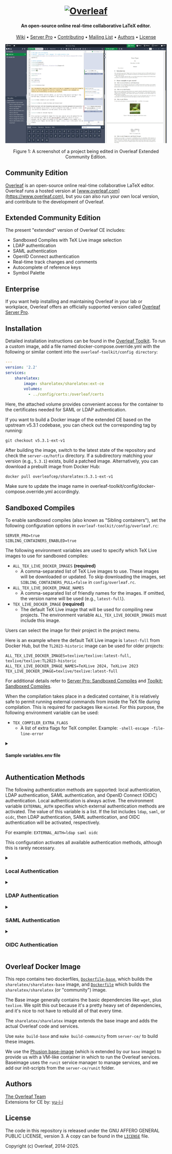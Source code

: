 <h1 align="center">
  <br>
  <a href="https://www.overleaf.com"><img src="doc/logo.png" alt="Overleaf" width="300"></a>
</h1>

<h4 align="center">An open-source online real-time collaborative LaTeX editor.</h4>

<p align="center">
  <a href="https://github.com/overleaf/overleaf/wiki">Wiki</a> •
  <a href="https://www.overleaf.com/for/enterprises">Server Pro</a> •
  <a href="#contributing">Contributing</a> •
  <a href="https://mailchi.mp/overleaf.com/community-edition-and-server-pro">Mailing List</a> •
  <a href="#authors">Authors</a> •
  <a href="#license">License</a>
</p>

<img src="doc/screenshot.png" alt="A screenshot of a project being edited in Overleaf Extended Community Edition">
<p align="center">
  Figure 1: A screenshot of a project being edited in Overleaf Extended Community Edition.
</p>

## Community Edition

[Overleaf](https://www.overleaf.com) is an open-source online real-time collaborative LaTeX editor. Overleaf runs a hosted version at [www.overleaf.com](https://www.overleaf.com), but you can also run your own local version, and contribute to the development of Overleaf.

## Extended Community Edition

The present "extended" version of Overleaf CE includes:

- Sandboxed Compiles with TeX Live image selection
- LDAP authentication
- SAML authentication
- OpenID Connect authentication
- Real-time track changes and comments
- Autocomplete of reference keys
- Symbol Palette

## Enterprise

If you want help installing and maintaining Overleaf in your lab or workplace, Overleaf offers an officially supported version called [Overleaf Server Pro](https://www.overleaf.com/for/enterprises).

## Installation

Detailed installation instructions can be found in the [Overleaf Toolkit](https://github.com/overleaf/toolkit/).
To run a custom image, add a file named docker-compose.override.yml with the following or similar content into the `overleaf-toolkit/config directory`:

```yml
---
version: '2.2'
services:
    sharelatex:
        image: sharelatex/sharelatex:ext-ce
        volumes:
          - ../config/certs:/overleaf/certs
```
Here, the attached volume provides convenient access for the container to the certificates needed for SAML or LDAP authentication.

If you want to build a Docker image of the extended CE based on the upstream v5.3.1 codebase, you can check out the corresponding tag by running:
```
git checkout v5.3.1-ext-v1
```
After building the image, switch to the latest state of the repository and check the `server-ce/hotfix` directory. If a subdirectory matching your version (e.g., `5.3.1`) exists, build a patched image.
Alternatively, you can download a prebuilt image from Docker Hub:
```
docker pull overleafcep/sharelatex:5.3.1-ext-v1
```
Make sure to update the image name in overleaf-toolkit/config/docker-compose.override.yml accordingly.

## Sandboxed Compiles

To enable sandboxed compiles (also known as "Sibling containers"), set the following configuration options in `overleaf-toolkit/config/overleaf.rc`:

```
SERVER_PRO=true
SIBLING_CONTAINERS_ENABLED=true
```

The following environment variables are used to specify which TeX Live images to use for sandboxed compiles:

- `ALL_TEX_LIVE_DOCKER_IMAGES` **(required)**
    * A comma-separated list of TeX Live images to use. These images will be downloaded or updated.
      To skip downloading the images, set `SIBLING_CONTAINERS_PULL=false` in `config/overleaf.rc`.
- `ALL_TEX_LIVE_DOCKER_IMAGE_NAMES`
    * A comma-separated list of friendly names for the images. If omitted, the version name will be used (e.g., `latest-full`).
- `TEX_LIVE_DOCKER_IMAGE` **(required)**
    * The default TeX Live image that will be used for compiling new projects. The environment variable `ALL_TEX_LIVE_DOCKER_IMAGES` must include this image.

Users can select the image for their project in the project menu.

Here is an example where the default TeX Live image is `latest-full` from Docker Hub, but the `TL2023-historic` image can be used for older projects:
```
ALL_TEX_LIVE_DOCKER_IMAGES=texlive/texlive:latest-full, texlive/texlive:TL2023-historic
ALL_TEX_LIVE_DOCKER_IMAGE_NAMES=TeXLive 2024, TeXLive 2023
TEX_LIVE_DOCKER_IMAGE=texlive/texlive:latest-full
```
For additional details refer to
[Server Pro: Sandboxed Compiles](https://github.com/overleaf/overleaf/wiki/Server-Pro:-Sandboxed-Compiles) and
[Toolkit: Sandboxed Compiles](https://github.com/overleaf/toolkit/blob/master/doc/sandboxed-compiles.md).

When the compilation takes place in a dedicated container, it is relatively safe to permit running external commands from inside the TeX
file during compilation. This is required for packages like `minted`. For this purpose, the following environment variable can be used:

- `TEX_COMPILER_EXTRA_FLAGS`
    * A list of extra flags for TeX compiler. Example: `-shell-escape -file-line-error`

<details>
<summary><h4>Sample variables.env file</h4></summary>

```
OVERLEAF_APP_NAME="Our Overleaf Instance"

ENABLED_LINKED_FILE_TYPES=project_file,project_output_file

# Enables Thumbnail generation using ImageMagick
ENABLE_CONVERSIONS=true

# Disables email confirmation requirement
EMAIL_CONFIRMATION_DISABLED=true

## Nginx
# NGINX_WORKER_PROCESSES=4
# NGINX_WORKER_CONNECTIONS=768

## Set for TLS via nginx-proxy
# OVERLEAF_BEHIND_PROXY=true
# OVERLEAF_SECURE_COOKIE=true

OVERLEAF_SITE_URL=http://my-overleaf-instance.com
OVERLEAF_NAV_TITLE=Our Overleaf Instance
# OVERLEAF_HEADER_IMAGE_URL=http://somewhere.com/mylogo.png
OVERLEAF_ADMIN_EMAIL=support@example.com

OVERLEAF_LEFT_FOOTER=[{"text": "Contact your support team", "url": "mailto:support@example.com"}]
OVERLEAF_RIGHT_FOOTER=[{"text":"Hello, I am on the Right", "url":"https://github.com/yu-i-i/overleaf-cep"}]

OVERLEAF_EMAIL_FROM_ADDRESS=team@example.com
OVERLEAF_EMAIL_SMTP_HOST=smtp.example.com
OVERLEAF_EMAIL_SMTP_PORT=587
OVERLEAF_EMAIL_SMTP_SECURE=false
# OVERLEAF_EMAIL_SMTP_USER=
# OVERLEAF_EMAIL_SMTP_PASS=
# OVERLEAF_EMAIL_SMTP_NAME=
OVERLEAF_EMAIL_SMTP_LOGGER=false
OVERLEAF_EMAIL_SMTP_TLS_REJECT_UNAUTH=true
OVERLEAF_EMAIL_SMTP_IGNORE_TLS=false
OVERLEAF_CUSTOM_EMAIL_FOOTER=This system is run by department x

OVERLEAF_PROXY_LEARN=true
NAV_HIDE_POWERED_BY=true

########################
## Sandboxed Compiles ##
########################

ALL_TEX_LIVE_DOCKER_IMAGES=texlive/texlive:latest-full, texlive/texlive:TL2023-historic
ALL_TEX_LIVE_DOCKER_IMAGE_NAMES=TeXLive 2024, TeXLive 2023
TEX_LIVE_DOCKER_IMAGE=texlive/texlive:latest-full
TEX_COMPILER_EXTRA_FLAGS=-shell-escape
```
</details>

## Authentication Methods

The following authentication methods are supported: local authentication, LDAP authentication, SAML authentication,
and OpenID Connect (OIDC) authentication. Local authentication is always active. The environment variable `EXTERNAL_AUTH`
specifies which external authentication methods are activated. The value of this variable is a list. If the list includes `ldap`, `saml`, or `oidc`,
then LDAP authentication, SAML authentication, and OIDC authentication will be activated, respectively. 

For example: `EXTERNAL_AUTH=ldap saml oidc`

This configuration activates all available authentication methods, although this is rarely necessary.

<details>
<summary><h3>Local Authentication</h3></summary>

Password of local users stored in the MongoDB database. An admin user can create a new local user. For details, visit the
[wiki of Overleaf project](https://github.com/overleaf/overleaf/wiki/Creating-and-managing-users).

It is possible to enforce password restrictions on local users:


* `OVERLEAF_PASSWORD_VALIDATION_MIN_LENGTH`: The minimum length required

* `OVERLEAF_PASSWORD_VALIDATION_MAX_LENGTH`: The maximum length allowed

* `OVERLEAF_PASSWORD_VALIDATION_PATTERN`: is used to validate password strength

  - `abc123` – password requires 3 letters and 3 numbers and be at least 6 characters long
  - `aA` – password requires lower and uppercase letters and be at least 2 characters long
  - `ab$3` – it must contain letters, digits and symbols and be at least 4 characters long
  - There are 4 groups of characters: letters, UPPERcase letters, digits, symbols. Anything that is neither a letter nor a digit is considered to be a symbol.

</details>

<details>
<summary><h3>LDAP Authentication</h3></summary>

Internally, Overleaf LDAP uses the [passport-ldapauth](https://github.com/vesse/passport-ldapauth) library. Most of these configuration options are passed through to the `server` config object which is used to configure `passport-ldapauth`. If you are having issues configuring LDAP, it is worth reading the README for `passport-ldapauth` to understand the configuration it expects.

When using Local and LDAP authentication methods, a user enters a `username` and `password` in the login form. If LDAP authentication is enabled, it is attempted first:

1. An LDAP user is searched for in the LDAP directory using the filter defined by `OVERLEAF_LDAP_SEARCH_FILTER` and authenticated.
2. If authentication is successful, the Overleaf users database is checked for a user with the primary email address that matches the email address of the authenticated LDAP user:
   - If a matching user is found, the `hashedPassword` field for this user is deleted (if it exists). This ensures that the user can only log in via LDAP authentication in the future.
   - If no matching user is found, a new Overleaf user is created using the email, first name, and last name retrieved from the LDAP server.
3. If LDAP authentication fails or is unsuccessful, local authentication is attempted.

#### Environment Variables

- `OVERLEAF_LDAP_URL` **(required)**
    * URL of the LDAP server.

      - Example: `ldaps://ldap.example.com:636` (LDAP over SSL)
      - Example: `ldap://ldap.example.com:389` (unencrypted or STARTTLS, if configured).

- `OVERLEAF_LDAP_EMAIL_ATT`
    * The email attribute returned by the LDAP server, default `mail`. Each LDAP user must have at least one email address.
      If multiple addresses are provided, only the first one will be used.

- `OVERLEAF_LDAP_FIRST_NAME_ATT`
    * The property name holding the first name of the user which is used in the application, usually `givenName`.

- `OVERLEAF_LDAP_LAST_NAME_ATT`
    * The property name holding the family name of the user which is used in the application, usually `sn`.

- `OVERLEAF_LDAP_NAME_ATT`
    * The property name holding the full name of the user, usually `cn`. If either of the two previous variables is not defined,
      the first and/or last name of the user is extracted from this variable. Otherwise, it is not used.

- `OVERLEAF_LDAP_PLACEHOLDER`
    * The placeholder for the login form, defaults to `Username`.

- `OVERLEAF_LDAP_UPDATE_USER_DETAILS_ON_LOGIN`
    * If set to `true`, updates the LDAP user `first_name` and `last_name` field on login, and turn off the user details form on the `/user/settings`
      page for LDAP users. Otherwise, details will be fetched only on first login.

- `OVERLEAF_LDAP_BIND_DN`
    * The distinguished name of the LDAP user that should be used for the LDAP connection
      (this user should be able to search/list accounts on the LDAP server),
      e.g., `cn=ldap_reader,dc=example,dc=com`. If not defined, anonymous binding is used.

- `OVERLEAF_LDAP_BIND_CREDENTIALS`
    * Password for `OVERLEAF_LDAP_BIND_DN`.

- `OVERLEAF_LDAP_BIND_PROPERTY`
    * Property of the user to bind against the client, defaults to `dn`.

- `OVERLEAF_LDAP_SEARCH_BASE` **(required)**
    * The base DN from which to search for users. E.g., `ou=people,dc=example,dc=com`.

- `OVERLEAF_LDAP_SEARCH_FILTER`
    * LDAP search filter with which to find a user. Use the literal '{{username}}' to have the given username be interpolated in for the LDAP search.

      - Example: `(|(uid={{username}})(mail={{username}}))` (user can login with email or with login name).
      - Example: `(sAMAccountName={{username}})` (Active Directory).

- `OVERLEAF_LDAP_SEARCH_SCOPE`
    * The scope of the search can be `base`, `one`, or `sub` (default).

- `OVERLEAF_LDAP_SEARCH_ATTRIBUTES`
    * JSON array of attributes to fetch from the LDAP server, e.g., `["uid", "mail", "givenName", "sn"]`.
      By default, all attributes are fetched.

- `OVERLEAF_LDAP_STARTTLS`
    * If `true`, LDAP over TLS is used.

- `OVERLEAF_LDAP_TLS_OPTS_CA_PATH`
    * Path to the file containing the CA certificate used to verify the LDAP server's SSL/TLS certificate. If there are multiple certificates, then
      it can be a JSON array of paths to the certificates. The files must be accessible to the docker container.

      - Example (one certificate): `/overleaf/certs/ldap_ca_cert.pem`
      - Example (multiple certificates): `["/overleaf/certs/ldap_ca_cert1.pem", "/overleaf/certs/ldap_ca_cert2.pem"]`

- `OVERLEAF_LDAP_TLS_OPTS_REJECT_UNAUTH`
    * If `true`, the server certificate is verified against the list of supplied CAs.

- `OVERLEAF_LDAP_CACHE`
    * If `true`, then up to 100 credentials at a time will be cached for 5 minutes.

- `OVERLEAF_LDAP_TIMEOUT`
    * How long the client should let operations live for before timing out, ms (Default: Infinity).

- `OVERLEAF_LDAP_CONNECT_TIMEOUT`
    * How long the client should wait before timing out on TCP connections, ms (Default: OS default).

- `OVERLEAF_LDAP_IS_ADMIN_ATT` and `OVERLEAF_LDAP_IS_ADMIN_ATT_VALUE`
    * When both environment variables are set, the login process updates `user.isAdmin = true` if the LDAP profile contains the attribute specified by
     `OVERLEAF_LDAP_IS_ADMIN_ATT` and its value either matches `OVERLEAF_LDAP_IS_ADMIN_ATT_VALUE` or is an array containing `OVERLEAF_LDAP_IS_ADMIN_ATT_VALUE`,
      otherwise `user.isAdmin` is set to `false`. If either of these variables is not set, then the admin status is only set to `true` during admin user
      creation in Launchpad.

The following five variables are used to configure how user contacts are retrieved from the LDAP server.

- `OVERLEAF_LDAP_CONTACTS_FILTER`
    * The filter used to search for users in the LDAP server to be loaded into contacts. The placeholder '{{userProperty}}' within the filter is replaced with the value of
    the property specified by `OVERLEAF_LDAP_CONTACTS_PROPERTY` from the LDAP user initiating the search. If not defined, no users are retrieved from the LDAP server into contacts.

- `OVERLEAF_LDAP_CONTACTS_SEARCH_BASE`
    * Specifies the base DN from which to start searching for the contacts. Defaults to `OVERLEAF_LDAP_SEARCH_BASE`.

- `OVERLEAF_LDAP_CONTACTS_SEARCH_SCOPE`
    * The scope of the search can be `base`, `one`, or `sub` (default).

- `OVERLEAF_LDAP_CONTACTS_PROPERTY`
    * Specifies the property of the user object that will replace the '{{userProperty}}' placeholder in the `OVERLEAF_LDAP_CONTACTS_FILTER`.

- `OVERLEAF_LDAP_CONTACTS_NON_LDAP_VALUE`
    * Specifies the value of the `OVERLEAF_LDAP_CONTACTS_PROPERTY` if the search is initiated by a non-LDAP user. If this variable is not defined, the resulting filter
      will match nothing. The value `*` can be used as a wildcard.

<details>
<summary><h5>Example</h5></summary>

    OVERLEAF_LDAP_CONTACTS_FILTER=(gidNumber={{userProperty}})
    OVERLEAF_LDAP_CONTACTS_PROPERTY=gidNumber
    OVERLEAF_LDAP_CONTACTS_NON_LDAP_VALUE=1000

The above example results in loading into the contacts of the current LDAP user all LDAP users who have the same UNIX `gid`. Non-LDAP users will have all LDAP users with UNIX `gid=1000` in their contacts.

</details>


<details>
<summary><h4>Sample variables.env file</h4></summary>

```
OVERLEAF_APP_NAME="Our Overleaf Instance"

ENABLED_LINKED_FILE_TYPES=project_file,project_output_file

# Enables Thumbnail generation using ImageMagick
ENABLE_CONVERSIONS=true

# Disables email confirmation requirement
EMAIL_CONFIRMATION_DISABLED=true

## Nginx
# NGINX_WORKER_PROCESSES=4
# NGINX_WORKER_CONNECTIONS=768

## Set for TLS via nginx-proxy
# OVERLEAF_BEHIND_PROXY=true
# OVERLEAF_SECURE_COOKIE=true

OVERLEAF_SITE_URL=http://my-overleaf-instance.com
OVERLEAF_NAV_TITLE=Our Overleaf Instance
# OVERLEAF_HEADER_IMAGE_URL=http://somewhere.com/mylogo.png
OVERLEAF_ADMIN_EMAIL=support@example.com

OVERLEAF_LEFT_FOOTER=[{"text": "Contact your support team", "url": "mailto:support@example.com"}]
OVERLEAF_RIGHT_FOOTER=[{"text":"Hello, I am on the Right", "url":"https://github.com/yu-i-i/overleaf-cep"}]

OVERLEAF_EMAIL_FROM_ADDRESS=team@example.com
OVERLEAF_EMAIL_SMTP_HOST=smtp.example.com
OVERLEAF_EMAIL_SMTP_PORT=587
OVERLEAF_EMAIL_SMTP_SECURE=false
# OVERLEAF_EMAIL_SMTP_USER=
# OVERLEAF_EMAIL_SMTP_PASS=
# OVERLEAF_EMAIL_SMTP_NAME=
OVERLEAF_EMAIL_SMTP_LOGGER=false
OVERLEAF_EMAIL_SMTP_TLS_REJECT_UNAUTH=true
OVERLEAF_EMAIL_SMTP_IGNORE_TLS=false
OVERLEAF_CUSTOM_EMAIL_FOOTER=This system is run by department x

OVERLEAF_PROXY_LEARN=true
NAV_HIDE_POWERED_BY=true

#################
## LDAP for CE ##
#################

EXTERNAL_AUTH=ldap
OVERLEAF_LDAP_URL=ldap://ldap.example.com:389
OVERLEAF_LDAP_STARTTLS=true
OVERLEAF_LDAP_TLS_OPTS_CA_PATH=/overleaf/certs/ldap_ca_cert.pem
OVERLEAF_LDAP_SEARCH_BASE=ou=people,dc=example,dc=com
OVERLEAF_LDAP_SEARCH_FILTER=(|(uid={{username}})(mail={{username}}))
OVERLEAF_LDAP_BIND_DN=cn=ldap_reader,dc=example,dc=com
OVERLEAF_LDAP_BIND_CREDENTIALS=GoodNewsEveryone
OVERLEAF_LDAP_EMAIL_ATT=mail
OVERLEAF_LDAP_FIRST_NAME_ATT=givenName
OVERLEAF_LDAP_LAST_NAME_ATT=sn
# OVERLEAF_LDAP_NAME_ATT=cn
OVERLEAF_LDAP_SEARCH_ATTRIBUTES=["uid", "sn", "givenName", "mail"]

OVERLEAF_LDAP_UPDATE_USER_DETAILS_ON_LOGIN=true

OVERLEAF_LDAP_PLACEHOLDER='Username or email address'

OVERLEAF_LDAP_IS_ADMIN_ATT=mail
OVERLEAF_LDAP_IS_ADMIN_ATT_VALUE=admin@example.com

OVERLEAF_LDAP_CONTACTS_FILTER=(gidNumber={{userProperty}})
OVERLEAF_LDAP_CONTACTS_PROPERTY=gidNumber
OVERLEAF_LDAP_CONTACTS_NON_LDAP_VALUE='*'
```
</details>

<details>
<summary><i>Deprecated variables</i></summary>

**These variables will be removed soon**, use `OVERLEAF_LDAP_IS_ADMIN_ATT` and `OVERLEAF_LDAP_IS_ADMIN_ATT_VALUE` instead.

The following variables are used to determine if the user has admin rights.
Please note: the user gains admin status if the search result is not empty, not when the user is explicitly included in the search results.

- `OVERLEAF_LDAP_ADMIN_SEARCH_BASE`
    * Specifies the base DN from which to start searching for the admin group. If this variable is defined,
    `OVERLEAF_LDAP_ADMIN_SEARCH_FILTER` must also be defined for the search to function properly.

- `OVERLEAF_LDAP_ADMIN_SEARCH_FILTER`
    * Defines the LDAP search filter used to identify the admin group. The placeholder `{{dn}}` within the filter
      is replaced with the value of the property specified by `OVERLEAF_LDAP_ADMIN_DN_PROPERTY`. The placeholder `{{username}}` is also supported.

- `OVERLEAF_LDAP_ADMIN_DN_PROPERTY`
    * Specifies the property of the user object that will replace the '{{dn}}' placeholder
      in the `OVERLEAF_LDAP_ADMIN_SEARCH_FILTER`, defaults to `dn`.

- `OVERLEAF_LDAP_ADMIN_SEARCH_SCOPE`
    * The scope of the LDAP search can be `base`, `one`, or `sub` (default)

<details>
<summary><h5>Example</h5></summary>

In the following example admins are members of a group `admins`, the objectClass of the entry `admins` is `groupOfNames`:

    OVERLEAF_LDAP_ADMIN_SEARCH_BASE='cn=admins,ou=group,dc=example,dc=com'
    OVERLEAF_LDAP_ADMIN_SEARCH_FILTER='(member={{dn}})'

In the following example admins are members of a group 'admins', the objectClass of the entry `admins` is `posixGroup`:

    OVERLEAF_LDAP_ADMIN_SEARCH_BASE='cn=admins,ou=group,dc=example,dc=com'
    OVERLEAF_LDAP_ADMIN_SEARCH_FILTER='(memberUid={{username}})'

In the following example admins are users with UNIX gid=1234:

    OVERLEAF_LDAP_ADMIN_SEARCH_BASE='ou=people,dc=example,dc=com'
    OVERLEAF_LDAP_ADMIN_SEARCH_FILTER='(&(gidNumber=1234)(uid={{username}}))'

In the following example admin is the user with `uid=someuser`:

    OVERLEAF_LDAP_ADMIN_SEARCH_BASE='ou=people,dc=example,dc=com'
    OVERLEAF_LDAP_ADMIN_SEARCH_FILTER='(&(uid=someuser)(uid={{username}}))'

The filter

    OVERLEAF_LDAP_ADMIN_SEARCH_FILTER='(uid=someuser)'

where `someuser` is the uid of an existing user, will always produce a non-empty search result.
As a result, **every user will be granted admin rights**, not just `someuser`, as one might expect.

</details>
</details>
</details>

<details>
<summary><h3>SAML Authentication</h3></summary>

Internally, Overleaf SAML module uses the [passport-saml](https://github.com/node-saml/passport-saml) library, most of the following
configuration options are passed through to `passport-saml`. If you are having issues configuring SAML, it is worth reading the README
for `passport-saml` to get a feel for the configuration it expects.

When using the SAML authentication method, a user is redirected to the Identity Provider (IdP) authentication site.
If the IdP successfully authenticates the user, the Overleaf users database is checked for a record containing a `samlIdentifiers` field structured as follows:

```
samlIdentifiers: [
  {
    externalUserId: "...",
    providerId: "1",
    userIdAttribute: "..."
  }
]
```
The `externalUserId` must match the value of the property specified by `userIdAttribute` in the user profile returned by the IdP server.

If no matching record is found, the database is searched for a user with the primary email address matching the email in the IdP user profile:

- If such a user is found, the `hashedPassword` field is deleted to disable local authentication, and the `samlIdentifiers` field is added.
- If no matching user is found, a new user is created with the email address and `samlIdentifiers` from the IdP profile.

**Note:** Currently, only one SAML IdP is supported. The `providerId` field in `samlIdentifiers` is fixed to `'1'`.

#### Environment Variables

- `OVERLEAF_SAML_IDENTITY_SERVICE_NAME`
    * Display name for the identity service, used on the login page (default: `Log in with SAML IdP`).

- `OVERLEAF_SAML_USER_ID_FIELD`
    * The value of this attribute will be used by Overleaf as the external user ID, defaults to `nameID`.

- `OVERLEAF_SAML_EMAIL_FIELD`
    * Name of the Email field in user profile, defaults to `nameID`.

- `OVERLEAF_SAML_FIRST_NAME_FIELD`
    * Name of the firstName field in user profile, defaults to `givenName`.

- `OVERLEAF_SAML_LAST_NAME_FIELD`
    * Name of the lastName field in user profile, defaults to `lastName`

- `OVERLEAF_SAML_UPDATE_USER_DETAILS_ON_LOGIN`
    * If set to `true`, updates the user `first_name` and `last_name` field on login,
      and turn off the user details form on `/user/settings` page.

- `OVERLEAF_SAML_ENTRYPOINT` **(required)**
    * Entrypoint URL for the SAML identity service.

      - Example: `https://idp.example.com/simplesaml/saml2/idp/SSOService.php`
      - Azure Example: `https://login.microsoftonline.com/8b26b46a-6dd3-45c7-a104-f883f4db1f6b/saml2`

- `OVERLEAF_SAML_ISSUER` **(required)**
    * The Issuer name.

- `OVERLEAF_SAML_AUDIENCE`
    * Expected saml response Audience, defaults to value of `OVERLEAF_SAML_ISSUER`.

- `OVERLEAF_SAML_IDP_CERT` **(required)**
    * Path to a file containing the Identity Provider's public certificate, used to validate the signatures of incoming SAML responses. If the Identity Provider has multiple valid signing certificates, then
      it can be a JSON array of paths to the certificates.

        - Example (one certificate): `/overleaf/certs/idp_cert.pem`
        - Example (multiple certificates): `["/overleaf/certs/idp_cert.pem", "/overleaf/certs/idp_cert_old.pem"]`

- `OVERLEAF_SAML_PUBLIC_CERT`
    * Path to a file containing public signing certificate used to embed in auth requests in order for the IdP to validate the signatures of the incoming SAML Request. It's required when setting up the [metadata endpoint](#metadata-for-the-identity-provider)
      when the strategy is configured with a `OVERLEAF_SAML_PRIVATE_KEY`. A JSON array of paths to certificates can be provided to support certificate rotation. When supplying an array of certificates, the first entry in the array should match the
      current `OVERLEAF_SAML_PRIVATE_KEY`. Additional entries in the array can be used to publish upcoming certificates to IdPs before changing the `OVERLEAF_SAML_PRIVATE_KEY`.

- `OVERLEAF_SAML_PRIVATE_KEY`
    * Path to a file containing a PEM-formatted private key matching the `OVERLEAF_SAML_PUBLIC_CERT` used to sign auth requests sent by passport-saml.

- `OVERLEAF_SAML_DECRYPTION_CERT`
    *  Path to a file containing public certificate, used for the [metadata endpoint](#metadata-for-the-identity-provider).

- `OVERLEAF_SAML_DECRYPTION_PVK`
    * Path to a file containing private key  matching the `OVERLEAF_SAML_DECRYPTION_CERT` that will be used to attempt to decrypt any encrypted assertions that are received.

- `OVERLEAF_SAML_SIGNATURE_ALGORITHM`
    * Optionally set the signature algorithm for signing requests,
          valid values are 'sha1' (default), 'sha256' (prefered), 'sha512' (most secure, check if your IdP supports it).

- `OVERLEAF_SAML_ADDITIONAL_PARAMS`
    * JSON dictionary of additional query params to add to all requests.

- `OVERLEAF_SAML_ADDITIONAL_AUTHORIZE_PARAMS`
    * JSON dictionary of additional query params to add to 'authorize' requests.

        - Example: `{"some_key": "some_value"}`

- `OVERLEAF_SAML_IDENTIFIER_FORMAT`
    * Name identifier format to request from the identity provider (default: `urn:oasis:names:tc:SAML:1.1:nameid-format:emailAddress`).
      If using `urn:oasis:names:tc:SAML:2.0:nameid-format:persistent`, ensure the `OVERLEAF_SAML_EMAIL_FIELD` envirionment variable is defined.
      If `urn:oasis:names:tc:SAML:2.0:nameid-format:transient` is required, you must also define the `OVERLEAF_SAML_ID_FIELD` environment variable,
      which can, for example, be set to the user's email address.

- `OVERLEAF_SAML_ACCEPTED_CLOCK_SKEW_MS`
    * Time in milliseconds of skew that is acceptable between client and server when checking OnBefore and NotOnOrAfter assertion
          condition validity timestamps. Setting to -1 will disable checking these conditions entirely. Default is 0.

- `OVERLEAF_SAML_ATTRIBUTE_CONSUMING_SERVICE_INDEX`
    * `AttributeConsumingServiceIndex` attribute to add to AuthnRequest to instruct the IdP which attribute set to attach
          to the response ([link](http://blog.aniljohn.com/2014/01/data-minimization-front-channel-saml-attribute-requests.html)).

- `OVERLEAF_SAML_AUTHN_CONTEXT`
    * JSON array of name identifier format values to request auth context. Default: `["urn:oasis:names:tc:SAML:2.0:ac:classes:PasswordProtectedTransport"]`.

- `OVERLEAF_SAML_FORCE_AUTHN`
    * If `true`, the initial SAML request from the service provider specifies that the IdP should force re-authentication of the user,
          even if they possess a valid session.

- `OVERLEAF_SAML_DISABLE_REQUESTED_AUTHN_CONTEXT`
    * If `true`, do not request a specific auth context. For example, you can this this to `true` to allow additional contexts such as password-less logins (`urn:oasis:names:tc:SAML:2.0:ac:classes:X509`). Support for additional contexts is dependant on your IdP.

- `OVERLEAF_SAML_AUTHN_REQUEST_BINDING`
    * If set to `HTTP-POST`, will request authentication from IdP via HTTP POST binding, otherwise defaults to HTTP-Redirect.

- `OVERLEAF_SAML_VALIDATE_IN_RESPONSE_TO`
    * If `always`, then InResponseTo will be validated from incoming SAML responses.
    * If `never`, then InResponseTo  won't be validated (default).
    * If `ifPresent`, then InResponseTo will only be validated if present in the incoming SAML response.

- `OVERLEAF_SAML_REQUEST_ID_EXPIRATION_PERIOD_MS`
    * Defines the expiration time when a Request ID generated for a SAML request will not be valid if seen
          in a SAML response in the `InResponseTo` field. Default: 28800000 (8 hours).

- `OVERLEAF_SAML_LOGOUT_URL`
    * base address to call with logout requests (default: `entryPoint`).

      - Example: `https://idp.example.com/simplesaml/saml2/idp/SingleLogoutService.php`

- `OVERLEAF_SAML_ADDITIONAL_LOGOUT_PARAMS`
    * JSON dictionary of additional query params to add to 'logout' requests.

- `OVERLEAF_SAML_IS_ADMIN_FIELD` and `OVERLEAF_SAML_IS_ADMIN_FIELD_VALUE`
    * When both environment variables are set, the login process updates `user.isAdmin = true` if the profile returned by the SAML IdP contains the attribute specified by
     `OVERLEAF_SAML_IS_ADMIN_FIELD` and its value either matches `OVERLEAF_SAML_IS_ADMIN_FIELD_VALUE` or is an array containing `OVERLEAF_SAML_IS_ADMIN_FIELD_VALUE`,
      otherwise `user.isAdmin` is set to `false`. If either of these variables is not set, then the admin status is only set to `true` during admin user
      creation in Launchpad.

#### Metadata for the Identity Provider

The current version of Overleaf CE includes and endpoint to retrieve Service Provider Metadata: `http://my-overleaf-instance.com/saml/meta`

The Identity Provider will need to be configured to recognize the Overleaf server as a "Service Provider". Consult the documentation for your SAML server for instructions on how to do this.

Below is an example of appropriate Service Provider metadata:

<details>
<summary><h5>ol-meta.xml</h5></summary>

```
<?xml version="1.0"?>
<EntityDescriptor xmlns="urn:oasis:names:tc:SAML:2.0:metadata"
                  xmlns:ds="http://www.w3.org/2000/09/xmldsig#"
                  entityID="MyOverleaf"
                  ID="_b508c83b7dda452f5b269383fb391107116f8f57">
  <SPSSODescriptor protocolSupportEnumeration="urn:oasis:names:tc:SAML:2.0:protocol" AuthnRequestsSigned="true" WantAssertionsSigned="true">
    <KeyDescriptor use="signing">
      <ds:KeyInfo>
        <ds:X509Data>
          <ds:X509Certificate>MII...
[skipped]
</ds:X509Certificate>
        </ds:X509Data>
      </ds:KeyInfo>
    </KeyDescriptor>
    <KeyDescriptor use="encryption">
      <ds:KeyInfo>
        <ds:X509Data>
          <ds:X509Certificate>MII...
[skipped]
</ds:X509Certificate>
        </ds:X509Data>
      </ds:KeyInfo>
      <EncryptionMethod Algorithm="http://www.w3.org/2009/xmlenc11#aes256-gcm"/>
      <EncryptionMethod Algorithm="http://www.w3.org/2009/xmlenc11#aes128-gcm"/>
      <EncryptionMethod Algorithm="http://www.w3.org/2001/04/xmlenc#aes256-cbc"/>
      <EncryptionMethod Algorithm="http://www.w3.org/2001/04/xmlenc#aes128-cbc"/>
    </KeyDescriptor>
    <SingleLogoutService Binding="urn:oasis:names:tc:SAML:2.0:bindings:HTTP-POST"
                         Location="https://my-overleaf-instance.com/saml/logout/callback"/>
    <NameIDFormat>urn:oasis:names:tc:SAML:1.1:nameid-format:emailAddress</NameIDFormat>
    <AssertionConsumerService index="1"
                              isDefault="true"
                              Binding="urn:oasis:names:tc:SAML:2.0:bindings:HTTP-POST"
                              Location="https://my-overleaf-instance.com/saml/login/callback"/>
  </SPSSODescriptor>
</EntityDescriptor>

```
</details>

Note the certificates, `AssertionConsumerService.Location`, `SingleLogoutService.Location` and `EntityDescriptor.entityID`
and set as appropriate in your IdP configuration, or send the metadata file to the IdP admin.

<details>
<summary><h4>Sample variables.env file</h4></summary>

```
OVERLEAF_APP_NAME="Our Overleaf Instance"

ENABLED_LINKED_FILE_TYPES=project_file,project_output_file

# Enables Thumbnail generation using ImageMagick
ENABLE_CONVERSIONS=true

# Disables email confirmation requirement
EMAIL_CONFIRMATION_DISABLED=true

## Nginx
# NGINX_WORKER_PROCESSES=4
# NGINX_WORKER_CONNECTIONS=768

## Set for TLS via nginx-proxy
# OVERLEAF_BEHIND_PROXY=true
# OVERLEAF_SECURE_COOKIE=true

OVERLEAF_SITE_URL=http://my-overleaf-instance.com
OVERLEAF_NAV_TITLE=Our Overleaf Instance
# OVERLEAF_HEADER_IMAGE_URL=http://somewhere.com/mylogo.png
OVERLEAF_ADMIN_EMAIL=support@example.com

OVERLEAF_LEFT_FOOTER=[{"text": "Contact your support team", "url": "mailto:support@example.com"}]
OVERLEAF_RIGHT_FOOTER=[{"text":"Hello, I am on the Right", "url":"https://github.com/yu-i-i/overleaf-cep"}]

OVERLEAF_EMAIL_FROM_ADDRESS=team@example.com
OVERLEAF_EMAIL_SMTP_HOST=smtp.example.com
OVERLEAF_EMAIL_SMTP_PORT=587
OVERLEAF_EMAIL_SMTP_SECURE=false
# OVERLEAF_EMAIL_SMTP_USER=
# OVERLEAF_EMAIL_SMTP_PASS=
# OVERLEAF_EMAIL_SMTP_NAME=
OVERLEAF_EMAIL_SMTP_LOGGER=false
OVERLEAF_EMAIL_SMTP_TLS_REJECT_UNAUTH=true
OVERLEAF_EMAIL_SMTP_IGNORE_TLS=false
OVERLEAF_CUSTOM_EMAIL_FOOTER=This system is run by department x

OVERLEAF_PROXY_LEARN=true
NAV_HIDE_POWERED_BY=true

#################
## SAML for CE ##
#################

EXTERNAL_AUTH=saml
OVERLEAF_SAML_IDENTITY_SERVICE_NAME='Log in with My IdP'
OVERLEAF_SAML_EMAIL_FIELD=mail
OVERLEAF_SAML_FIRST_NAME_FIELD=givenName
OVERLEAF_SAML_LAST_NAME_FIELD=sn
OVERLEAF_SAML_ENTRYPOINT=https://idp.example.com/simplesamlphp/saml2/idp/SSOService.php
OVERLEAF_SAML_CALLBACK_URL=https://my-overleaf-instance.com/saml/login/callback
OVERLEAF_SAML_LOGOUT_URL=https://idp.example.com/simplesamlphp/saml2/idp/SingleLogoutService.php
OVERLEAF_SAML_LOGOUT_CALLBACK_URL=https://my-overleaf-instance.com/saml/logout/callback
OVERLEAF_SAML_ISSUER=MyOverleaf
OVERLEAF_SAML_IDP_CERT=/overleaf/certs/idp_cert.pem
OVERLEAF_SAML_PUBLIC_CERT=/overleaf/certs/myol_cert.pem
OVERLEAF_SAML_PRIVATE_KEY=/overleaf/certs/myol_key.pem
OVERLEAF_SAML_DECRYPTION_CERT=/overleaf/certs/myol_decr_cert.pem
OVERLEAF_SAML_DECRYPTION_PVK=/overleaf/certs/myol_decr_key.pem
OVERLEAF_SAML_IS_ADMIN_FIELD=mail
OVERLEAF_SAML_IS_ADMIN_FIELD_VALUE=overleaf.admin@example.com
```
</details>
</details>

<details>
<summary><h3>OIDC Authentication</h3></summary>

Internally, Overleaf OIDC module uses the [passport-openidconnect](https://github.com/jaredhanson/passport-openidconnect) library.
If you are having issues configuring OpenID Connect, it is worth reading the README for `passport-openidconnect` to get a feel for the configuration it expects.


When using the OIDC authentication method, a user is redirected to the Identity Provider (IdP) authentication site.
If the IdP successfully authenticates the user, the Overleaf users database is checked for a record containing a `thirdPartyIdentifiers` field structured as follows:

```
thirdPartyIdentifiers: [
  {
    externalUserId: "...",
    externalData: null,
    providerId: "..."
  }
]
```

The `externalUserId` must match the user ID in the profile returned by the IdP server (see the `OVERLEAF_OIDC_USER_ID_FIELD` environment variable), and `providerId`
must match the ID of the OIDC provider (see the `OVERLEAF_OIDC_PROVIDER_ID`).

If no matching record is found, the database is searched for a user with the primary email address matching the email in the IdP user profile:
- If such a user is found, the `thirdPartyIdentifiers` field is updated.
- If no matching user is found, a new user is created with the email address and `thirdPartyIdentifiers` from the IdP profile.

In both cases, the user is said to be 'linked' to the external OIDC user. The user can be unlinked from the OIDC provider on the `/user/settings` page.


#### Environment Variables

The values of the following five required variables can be found using `.well-known/openid-configuration` endpoint of your OpenID Provider (OP).

- `OVERLEAF_OIDC_ISSUER` **(required)**

- `OVERLEAF_OIDC_AUTHORIZATION_URL` **(required)**

- `OVERLEAF_OIDC_TOKEN_URL` **(required)**

- `OVERLEAF_OIDC_USER_INFO_URL` **(required)**

- `OVERLEAF_OIDC_LOGOUT_URL` **(required)**

The values of the following two required variables will be provided by the admin of your OP

- `OVERLEAF_OIDC_CLIENT_ID` **(required)**

- `OVERLEAF_OIDC_CLIENT_SECRET` **(required)**

- `OVERLEAF_OIDC_SCOPE`
    * Default: `openid profile email`

- `OVERLEAF_OIDC_PROVIDER_ID`
    * Arbitrary ID of the OP, defaults to `oidc`.

- `OVERLEAF_OIDC_PROVIDER_NAME`
    * The name of the OP, used in the `Linked Accounts` section of the `/user/settings` page, defaults to `OIDC Provider`.

- `OVERLEAF_OIDC_IDENTITY_SERVICE_NAME`
    * Display name for the identity service, used on the login page (default: `Log in with $OVERLEAF_OIDC_PROVIDER_NAME`).

- `OVERLEAF_OIDC_PROVIDER_DESCRIPTION`
    * Description of OP, used in the `Linked Accounts` section (default: `Log in with $OVERLEAF_OIDC_PROVIDER_NAME`).

- `OVERLEAF_OIDC_PROVIDER_INFO_LINK`
    * `Learn more` URL in the OP description, default: no `Learn more` link in the description.

- `OVERLEAF_OIDC_PROVIDER_HIDE_NOT_LINKED`
    * Do not show OP on the `/user/settings` page, if the user's account is not linked with the OP, default `false`.

- `OVERLEAF_OIDC_USER_ID_FIELD`
    * The value of this attribute will be used by Overleaf as the external user ID, defaults to `id`.

- `OVERLEAF_OIDC_UPDATE_USER_DETAILS_ON_LOGIN`
    * If set to `true`, updates the user `first_name` and `last_name` field on login,
      and disables the user details form on `/user/settings` page.

- `OVERLEAF_OIDC_IS_ADMIN_FIELD` and `OVERLEAF_OIDC_IS_ADMIN_FIELD_VALUE`
    * When both environment variables are set, the login process updates `user.isAdmin = true` if the profile returned by the OP contains the attribute specified by
      `OVERLEAF_OIDC_IS_ADMIN_FIELD` and its value matches `OVERLEAF_OIDC_IS_ADMIN_FIELD_VALUE`, otherwise `user.isAdmin` is set to `false`.
      If `OVERLEAF_OIDC_IS_ADMIN_FIELD` is `email` then the value of the attribute `emails[0].value` is used for match checking.

<details>
<summary><h4>Sample variables.env file</h4></summary>

```
OVERLEAF_APP_NAME="Our Overleaf Instance"

ENABLED_LINKED_FILE_TYPES=project_file,project_output_file

# Enables Thumbnail generation using ImageMagick
ENABLE_CONVERSIONS=true

# Disables email confirmation requirement
EMAIL_CONFIRMATION_DISABLED=true

## Nginx
# NGINX_WORKER_PROCESSES=4
# NGINX_WORKER_CONNECTIONS=768

## Set for TLS via nginx-proxy
# OVERLEAF_BEHIND_PROXY=true
# OVERLEAF_SECURE_COOKIE=true

OVERLEAF_SITE_URL=http://my-overleaf-instance.com
OVERLEAF_NAV_TITLE=Our Overleaf Instance
# OVERLEAF_HEADER_IMAGE_URL=http://somewhere.com/mylogo.png
OVERLEAF_ADMIN_EMAIL=support@example.com

OVERLEAF_LEFT_FOOTER=[{"text": "Contact your support team", "url": "mailto:support@example.com"}]
OVERLEAF_RIGHT_FOOTER=[{"text":"Hello, I am on the Right", "url":"https://github.com/yu-i-i/overleaf-cep"}]

OVERLEAF_EMAIL_FROM_ADDRESS=team@example.com
OVERLEAF_EMAIL_SMTP_HOST=smtp.example.com
OVERLEAF_EMAIL_SMTP_PORT=587
OVERLEAF_EMAIL_SMTP_SECURE=false
# OVERLEAF_EMAIL_SMTP_USER=
# OVERLEAF_EMAIL_SMTP_PASS=
# OVERLEAF_EMAIL_SMTP_NAME=
OVERLEAF_EMAIL_SMTP_LOGGER=false
OVERLEAF_EMAIL_SMTP_TLS_REJECT_UNAUTH=true
OVERLEAF_EMAIL_SMTP_IGNORE_TLS=false
OVERLEAF_CUSTOM_EMAIL_FOOTER=This system is run by department x

OVERLEAF_PROXY_LEARN=true
NAV_HIDE_POWERED_BY=true

#################
## OIDC for CE ##
#################

EXTERNAL_AUTH=oidc

OVERLEAF_OIDC_PROVIDER_ID=oidc
OVERLEAF_OIDC_ISSUER=https://keycloak.provider.com/realms/example
OVERLEAF_OIDC_AUTHORIZATION_URL=https://keycloak.provider.com/realms/example/protocol/openid-connect/auth
OVERLEAF_OIDC_TOKEN_URL=https://keycloak.provider.com/realms/example/protocol/openid-connect/token
OVERLEAF_OIDC_USER_INFO_URL=https://keycloak.provider.com/realms/example/protocol/openid-connect/userinfo
OVERLEAF_OIDC_LOGOUT_URL=https://keycloak.provider.com/realms/example/protocol/openid-connect/logout
OVERLEAF_OIDC_CLIENT_ID=Overleaf-OIDC
OVERLEAF_OIDC_CLIENT_SECRET=DoNotUseThisATGgaAcTgCcATgGATTACAagGtTCaGcGTAG
OVERLEAF_OIDC_IDENTITY_SERVICE_NAME='Log in with Keycloak OIDC Provider'
OVERLEAF_OIDC_PROVIDER_NAME=OIDC Keycloak Provider
OVERLEAF_OIDC_PROVIDER_INFO_LINK=https://openid.net
OVERLEAF_OIDC_IS_ADMIN_FIELD=email
OVERLEAF_OIDC_IS_ADMIN_FIELD_VALUE=overleaf.admin@example.com
OVERLEAF_OIDC_UPDATE_USER_DETAILS_ON_LOGIN=false
```
</details>
</details>

## Overleaf Docker Image

This repo contains two dockerfiles, [`Dockerfile-base`](server-ce/Dockerfile-base), which builds the
`sharelatex/sharelatex-base` image, and [`Dockerfile`](server-ce/Dockerfile) which builds the
`sharelatex/sharelatex` (or "community") image.

The Base image generally contains the basic dependencies like `wget`, plus `texlive`.
We split this out because it's a pretty heavy set of
dependencies, and it's nice to not have to rebuild all of that every time.

The `sharelatex/sharelatex` image extends the base image and adds the actual Overleaf code
and services.

Use `make build-base` and `make build-community` from `server-ce/` to build these images.

We use the [Phusion base-image](https://github.com/phusion/baseimage-docker)
(which is extended by our `base` image) to provide us with a VM-like container
in which to run the Overleaf services. Baseimage uses the `runit` service
manager to manage services, and we add our init-scripts from the `server-ce/runit`
folder.

## Authors

[The Overleaf Team](https://www.overleaf.com/about)
<br>
Extensions for CE by: [yu-i-i](https://github.com/yu-i-i/overleaf-cep)

## License

The code in this repository is released under the GNU AFFERO GENERAL PUBLIC LICENSE, version 3. A copy can be found in the [`LICENSE`](LICENSE) file.

Copyright (c) Overleaf, 2014-2025.
